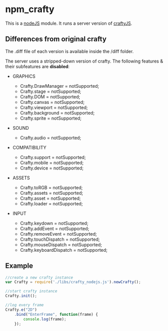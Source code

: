 npm_crafty
==========

This is a [nodeJS](http://nodejs.org/) module. It runs a server version of [craftyJS](http://craftyjs.com/).

Differences from original crafty
--------------------------------
The .diff file of each version is available inside the /diff folder.

The server uses a stripped-down version of crafty. The following features & their subfeatures are **disabled**:
* GRAPHICS
	* Crafty.DrawManager = notSupported;
	* Crafty.stage = notSupported;
	* Crafty.DOM = notSupported;
	* Crafty.canvas = notSupported;
	* Crafty.viewport = notSupported;
	* Crafty.background = notSupported;
	* Crafty.sprite = notSupported;

* SOUND
	* Crafty.audio = notSupported;

* COMPATIBILITY
	* Crafty.support = notSupported;
	* Crafty.mobile = notSupported;
	* Crafty.device = notSupported;

* ASSETS
	* Crafty.toRGB = notSupported;
	* Crafty.assets = notSupported;
	* Crafty.asset = notSupported;
	* Crafty.loader = notSupported;

* INPUT
	* Crafty.keydown = notSupported;
	* Crafty.addEvent = notSupported;
	* Crafty.removeEvent = notSupported;
	* Crafty.touchDispatch = notSupported;
	* Crafty.mouseDispatch = notSupported;
	* Crafty.keyboardDispatch = notSupported;


Example
-------
```javascript
//create a new crafty instance
var Crafty = require('./libs/crafty_nodejs.js').newCrafty();

//start crafty instance
Crafty.init();

//log every frame
Crafty.e("2D")
	.bind("EnterFrame", function(frame) {
		console.log(frame);
	});
```